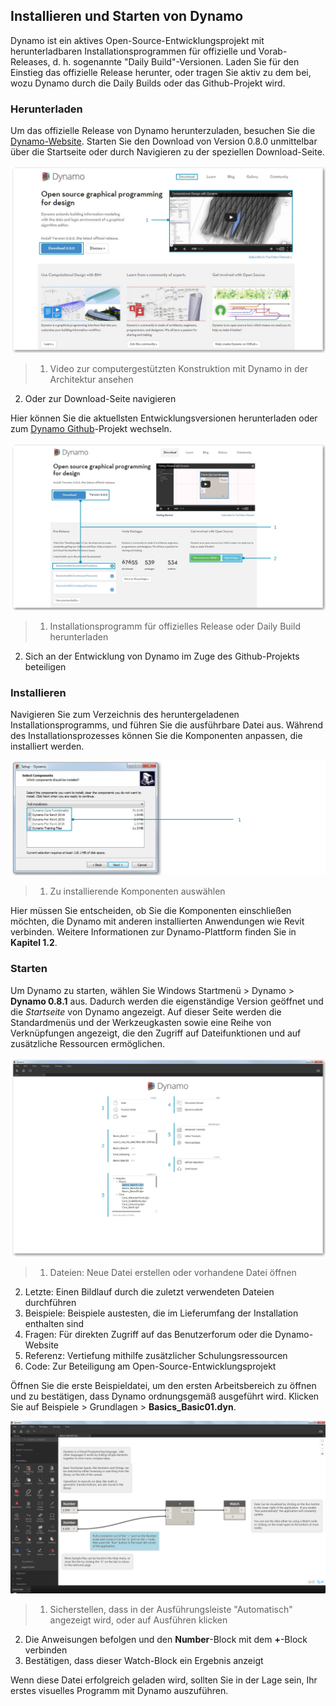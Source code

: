 

## Installieren und Starten von Dynamo

Dynamo ist ein aktives Open-Source-Entwicklungsprojekt mit herunterladbaren Installationsprogrammen für offizielle und Vorab-Releases, d. h. sogenannte "Daily Build"-Versionen. Laden Sie für den Einstieg das offizielle Release herunter, oder tragen Sie aktiv zu dem bei, wozu Dynamo durch die Daily Builds oder das Github-Projekt wird.

### Herunterladen

Um das offizielle Release von Dynamo herunterzuladen, besuchen Sie die [Dynamo-Website](http://dynamobim.com/). Starten Sie den Download von Version 0.8.0 unmittelbar über die Startseite oder durch Navigieren zu der speziellen Download-Seite.

![Startseite der Website](images/2-1/01-DynamoHomepage.png)

> 1. Video zur computergestützten Konstruktion mit Dynamo in der Architektur ansehen
2. Oder zur Download-Seite navigieren

Hier können Sie die aktuellsten Entwicklungsversionen herunterladen oder zum [Dynamo Github](https://github.com/DynamoDS/Dynamo)-Projekt wechseln.

![Download-Seite der Website](images/2-1/02-DynamoDownload.png)

> 1. Installationsprogramm für offizielles Release oder Daily Build herunterladen
2. Sich an der Entwicklung von Dynamo im Zuge des Github-Projekts beteiligen

### Installieren

Navigieren Sie zum Verzeichnis des heruntergeladenen Installationsprogramms, und führen Sie die ausführbare Datei aus. Während des Installationsprozesses können Sie die Komponenten anpassen, die installiert werden.

![Einrichtungsfenster](images/2-1/03-InstallSetup.png)

> 1. Zu installierende Komponenten auswählen

Hier müssen Sie entscheiden, ob Sie die Komponenten einschließen möchten, die Dynamo mit anderen installierten Anwendungen wie Revit verbinden. Weitere Informationen zur Dynamo-Plattform finden Sie in **Kapitel 1.2**.

### Starten

Um Dynamo zu starten, wählen Sie Windows Startmenü > Dynamo > **Dynamo 0.8.1** aus. Dadurch werden die eigenständige Version geöffnet und die *Startseite* von Dynamo angezeigt. Auf dieser Seite werden die Standardmenüs und der Werkzeugkasten sowie eine Reihe von Verknüpfungen angezeigt, die den Zugriff auf Dateifunktionen und auf zusätzliche Ressourcen ermöglichen.

![AKTUALISIERUNG ERFORDERLICH – Beschriftungen Dynamo-Startseite](images/2-1/04-DynamoStartpage.png)

> 1. Dateien: Neue Datei erstellen oder vorhandene Datei öffnen
2. Letzte: Einen Bildlauf durch die zuletzt verwendeten Dateien durchführen
3. Beispiele: Beispiele austesten, die im Lieferumfang der Installation enthalten sind
4. Fragen: Für direkten Zugriff auf das Benutzerforum oder die Dynamo-Website
5. Referenz: Vertiefung mithilfe zusätzlicher Schulungsressourcen
6. Code: Zur Beteiligung am Open-Source-Entwicklungsprojekt

Öffnen Sie die erste Beispieldatei, um den ersten Arbeitsbereich zu öffnen und zu bestätigen, dass Dynamo ordnungsgemäß ausgeführt wird. Klicken Sie auf Beispiele > Grundlagen > **Basics_Basic01.dyn**.

![AKTUALISIERUNG ERFORDERLICH – Basics_Basic01](images/2-1/05-Basics_Basic01.png)

> 1. Sicherstellen, dass in der Ausführungsleiste "Automatisch" angezeigt wird, oder auf Ausführen klicken
2. Die Anweisungen befolgen und den **Number**-Block mit dem **+**-Block verbinden
3. Bestätigen, dass dieser Watch-Block ein Ergebnis anzeigt

Wenn diese Datei erfolgreich geladen wird, sollten Sie in der Lage sein, Ihr erstes visuelles Programm mit Dynamo auszuführen.

